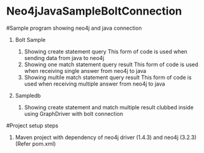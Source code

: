 # Neo4jJavaSampleBoltConnection

#Sample program showing neo4j and java connection 


1. Bolt Sample
	1. Showing create statement query 
		This form of code is used when sending data from java to neo4j
	2. Showing one match statement query result
		This form of code is used when receiving single answer from neo4j to java
	3. Showing multile match statement query result
		This form of code is used when receiving multiple answer from neo4j to java

2. Sampledb
	1. Showing create statement and match multiple result clubbed inside using GraphDriver with bolt connection
	

#Project setup steps

1. Maven project with dependency of neo4j driver (1.4.3) and neo4j (3.2.3) (Refer pom.xml)

